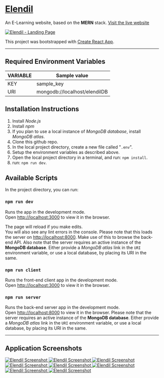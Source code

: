 # [**Elendil**](http://elendil.herokuapp.com/)

An E-Learning website, based on the **MERN** stack. 
[Visit&nbsp;the&nbsp;live&nbsp;website](http://elendil.herokuapp.com/)

<a href="http://elendil.herokuapp.com/" target="_blank">
	<img src="./screenshots/landing.gif" 
	alt="Elendil - Landing Page" />
</a>


This project was bootstrapped with [Create React App](https://github.com/facebook/create-react-app).

---

## Required Environment Variables

VARIABLE | Sample value
--- | ---
KEY | sample_key
URI | mongodb://localhost/elendilDB


## Installation Instructions

1. Install *Node.js*
1. Install *npm*
1. If you plan to use a local instance of *MongoDB database*, install *MongoDB atlas*.
1. Clone this github repo.
1. In the local project directory, create a new file called "`.env`".
1. Setup the environment variables as described above.
1. Open the local project directory in a terminal, and run: `npm install`.
1. run: `npm run dev`.

## Available Scripts

In the project directory, you can run:

### `npm run dev`

Runs the app in the development mode.<br>
Open [http://localhost:3000](http://localhost:3000) to view it in the browser.

The page will reload if you make edits.<br>
You will also see any lint errors in the console. Please note that this loads the server on [http://localhost:8000](http://localhost:8000). Make use of this to browse the back-end API. Also note that the server requires an active instance of the **MongoDB database**. Either provide a *MongoDB atlas* link in the `URI` environment variable, or use a local database, by placing its URI in the same.

### `npm run client`

Runs the front-end client app in the development mode.<br>
Open [http://localhost:3000](http://localhost:3000) to view it in the browser.

### `npm run server`

Runs the back-end server app in the development mode.<br>
Open [http://localhost:8000](http://localhost:8000) to view it in the browser. Please note that the server requires an active instance of the **MongoDB database**. Either provide a *MongoDB atlas* link in the `URI` environment variable, or use a local database, by placing its URI in the same.

---

## Application Screenshots

<a href="http://elendil.herokuapp.com/" target="_blank">
	<img src="./screenshots/1.png" alt="Elendil Screenshot" />
	<img src="./screenshots/2.png" alt="Elendil Screenshot" />
	<img src="./screenshots/3.png" alt="Elendil Screenshot" />
	<img src="./screenshots/4.png" alt="Elendil Screenshot" />
	<img src="./screenshots/5.png" alt="Elendil Screenshot" />
	<img src="./screenshots/6.png" alt="Elendil Screenshot" />
	<img src="./screenshots/7.png" alt="Elendil Screenshot" />
	<img src="./screenshots/8.png" alt="Elendil Screenshot" />
</a>
